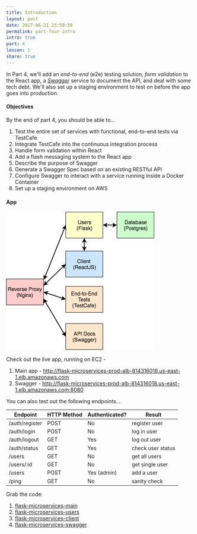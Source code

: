 ```yaml
---
title: Introduction
layout: post
date: 2017-06-21 23:59:59
permalink: part-four-intro
intro: true
part: 4
lesson: 1
share: true
---
```


In Part 4, we'll add an *end-to-end* (e2e) testing solution, *form validation* to the React app, a *[Swagger](https://swagger.io/)* service to document the API, and deal with some tech debt. We'll also set up a staging environment to test on before the app goes into production.

#### Objectives

By the end of part 4, you should be able to...

1. Test the entire set of services with functional, end-to-end tests via TestCafe
1. Integrate TestCafe into the continuous integration process
1. Handle form validation within React
1. Add a flash messaging system to the React app
1. Describe the purpose of Swagger
1. Generate a Swagger Spec based on an existing RESTful API
1. Configure Swagger to interact with a service running inside a Docker Container
1. Set up a staging environment on AWS

#### App

<div style="text-align:left;">
  <img src="/assets/img/testdriven-architecture-part4.png" style="max-width: 100%; border:0; box-shadow: none;" alt="microservice architecture">
</div>

Check out the live app, running on EC2 -

1. Main app - http://flask-microservices-prod-alb-814316018.us-east-1.elb.amazonaws.com
1. Swagger - http://flask-microservices-prod-alb-814316018.us-east-1.elb.amazonaws.com:8080

You can also test out the following endpoints...

| Endpoint        | HTTP Method | Authenticated?  | Result            |
|-----------------|-------------|-----------------|-------------------|
| /auth/register  | POST        | No              | register user     |
| /auth/login     | POST        | No              | log in user       |
| /auth/logout    | GET         | Yes             | log out user      |
| /auth/status    | GET         | Yes             | check user status |
| /users          | GET         | No              | get all users     |
| /users/:id      | GET         | No              | get single user   |
| /users          | POST        | Yes (admin)     | add a user        |
| /ping           | GET         | No              | sanity check      |

Grab the code:

1. [flask-microservices-main](https://github.com/realpython/flask-microservices-main/releases/tag/part4)
1. [flask-microservices-users](https://github.com/realpython/flask-microservices-users/releases/tag/part4)
1. [flask-microservices-client](https://github.com/realpython/flask-microservices-client)
1. [flask-microservices-swagger](https://github.com/realpython/flask-microservices-swagger)
